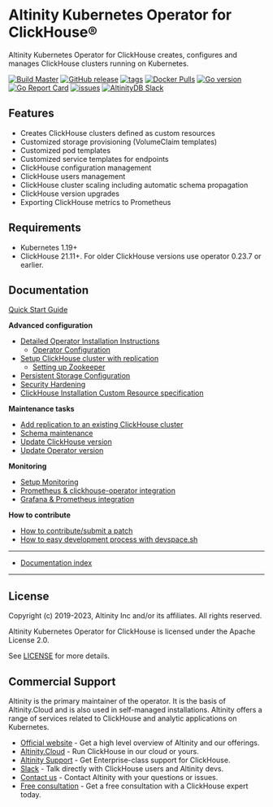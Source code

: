 # Altinity Kubernetes Operator for ClickHouse®

Altinity Kubernetes Operator for ClickHouse creates, configures and manages ClickHouse clusters running on Kubernetes.

[![Build Master](https://github.com/Altinity/clickhouse-operator/actions/workflows/build_master.yaml/badge.svg)](https://github.com/Altinity/clickhouse-operator/actions/workflows/build_master.yaml)
[![GitHub release](https://img.shields.io/github/v/release/altinity/clickhouse-operator?include_prereleases)](https://img.shields.io/github/v/release/altinity/clickhouse-operator?include_prereleases)
[![tags](https://img.shields.io/github/tag/altinity/clickhouse-operator.svg)](https://github.com/altinity/clickhouse-operator/tags)
[![Docker Pulls](https://img.shields.io/docker/pulls/altinity/clickhouse-operator.svg)](https://hub.docker.com/r/altinity/clickhouse-operator)
[![Go version](https://img.shields.io/github/go-mod/go-version/altinity/clickhouse-operator)](https://img.shields.io/github/go-mod/go-version/altinity/clickhouse-operator)
[![Go Report Card](https://goreportcard.com/badge/github.com/altinity/clickhouse-operator)](https://goreportcard.com/report/github.com/altinity/clickhouse-operator)
[![issues](https://img.shields.io/github/issues/altinity/clickhouse-operator.svg)](https://github.com/altinity/clickhouse-operator/issues)
<a href="https://altinity.com/slack">
  <img src="https://img.shields.io/static/v1?logo=slack&logoColor=959DA5&label=Slack&labelColor=333a41&message=join%20conversation&color=3AC358" alt="AltinityDB Slack" />
</a>

## Features

- Creates ClickHouse clusters defined as custom resources
- Customized storage provisioning (VolumeClaim templates)
- Customized pod templates
- Customized service templates for endpoints
- ClickHouse configuration management
- ClickHouse users management
- ClickHouse cluster scaling including automatic schema propagation
- ClickHouse version upgrades
- Exporting ClickHouse metrics to Prometheus

## Requirements

 * Kubernetes 1.19+
 * ClickHouse 21.11+. For older ClickHouse versions use operator 0.23.7 or earlier.
 
## Documentation

[Quick Start Guide][quick_start_guide]

**Advanced configuration**
 * [Detailed Operator Installation Instructions][detailed_installation_instructions]
   * [Operator Configuration][operator_configuration]
 * [Setup ClickHouse cluster with replication][replication_setup]
   * [Setting up Zookeeper][zookeeper_setup]
 * [Persistent Storage Configuration][storage_configuration]
 * [Security Hardening][security_hardening]
 * [ClickHouse Installation Custom Resource specification][crd_explained]
 
**Maintenance tasks**
 * [Add replication to an existing ClickHouse cluster][update_cluster_add_replication]
 * [Schema maintenance][schema_migration]
 * [Update ClickHouse version][update_clickhouse_version]
 * [Update Operator version][update_operator]

**Monitoring**
 * [Setup Monitoring][monitoring_setup]
 * [Prometheus & clickhouse-operator integration][prometheus_setup]
 * [Grafana & Prometheus integration][grafana_setup]

**How to contribute**
 * [How to contribute/submit a patch][contributing_manual]
 * [How to easy development process with devspace.sh][devspace_manual]
 
---
 * [Documentation index][all_docs_list]
---
 
## License

Copyright (c) 2019-2023, Altinity Inc and/or its affiliates. All rights reserved.

Altinity Kubernetes Operator for ClickHouse is licensed under the Apache License 2.0.

See [LICENSE](./LICENSE) for more details.

## Commercial Support

Altinity is the primary maintainer of the operator. It is the basis of Altinity.Cloud and
is also used in self-managed installations. Altinity offers a range of 
services related to ClickHouse and analytic applications on Kubernetes. 

- [Official website](https://altinity.com/) - Get a high level overview of Altinity and our offerings.
- [Altinity.Cloud](https://altinity.com/cloud-database/) - Run ClickHouse in our cloud or yours.
- [Altinity Support](https://altinity.com/support/) - Get Enterprise-class support for ClickHouse.
- [Slack](https://altinity.com/slack) - Talk directly with ClickHouse users and Altinity devs.
- [Contact us](https://hubs.la/Q020sH3Z0) - Contact Altinity with your questions or issues.
- [Free consultation](https://hubs.la/Q020sHkv0) - Get a free consultation with a ClickHouse expert today.
 
[chi_max_yaml]: ./docs/chi-examples/99-clickhouseinstallation-max.yaml
[intro]: ./docs/introduction.md
[quick_start_guide]: ./docs/quick_start.md
[detailed_installation_instructions]: ./docs/operator_installation_details.md
[replication_setup]: ./docs/replication_setup.md
[crd_explained]: ./docs/custom_resource_explained.md
[zookeeper_setup]: ./docs/zookeeper_setup.md
[monitoring_setup]: ./docs/monitoring_setup.md
[prometheus_setup]: ./docs/prometheus_setup.md
[grafana_setup]: ./docs/grafana_setup.md
[storage_configuration]: ./docs/storage.md
[update_cluster_add_replication]: ./docs/chi_update_add_replication.md
[update_clickhouse_version]: ./docs/chi_update_clickhouse_version.md
[update_operator]: ./docs/operator_upgrade.md
[schema_migration]: ./docs/schema_migration.md
[operator_configuration]: ./docs/operator_configuration.md
[contributing_manual]: ./CONTRIBUTING.md
[devspace_manual]: ./docs/devspace.md
[all_docs_list]: ./docs/README.md
[security_hardening]: ./docs/security_hardening.md
